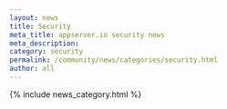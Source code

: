 ```yaml
---
layout: news
title: Security
meta_title: appserver.io security news
meta_description:
category: security
permalink: /community/news/categories/security.html
author: all
---
```


{% include news_category.html %}